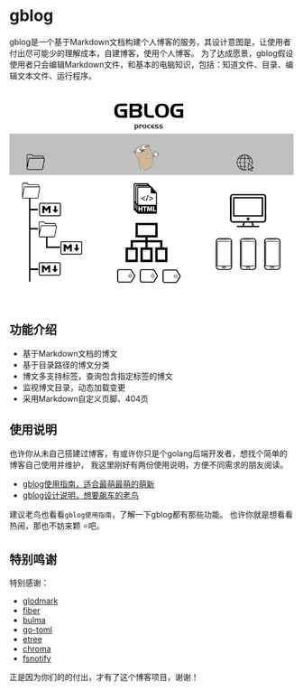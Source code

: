 # gblog

gblog是一个基于Markdown文档构建个人博客的服务，其设计意图是，让使用者付出尽可能少的理解成本，自建博客，使用个人博客。
为了达成愿景，gblog假设使用者只会编辑Markdown文件，和基本的电脑知识，包括：知道文件、目录、编辑文本文件、运行程序。

![gblog工作流程](/docs/assets/image/gblog_process.png)

## 功能介绍

- 基于Markdown文档的博文
- 基于目录路径的博文分类
- 博文多支持标签，查询包含指定标签的博文
- 监视博文目录，动态加载变更
- 采用Markdown自定义页脚、404页

## 使用说明

也许你从未自己搭建过博客，有或许你只是个golang后端开发者，想找个简单的博客自己使用并维护，
我这里刚好有两份使用说明，方便不同需求的朋友阅读。

- [gblog使用指南，适合最萌最萌的萌新](/docs/gblog使用指南/gblog使用说明.md)
- [gblog设计说明，想要飙车的老鸟](?)

建议老鸟也看看`gblog使用指南`，了解一下gblog都有那些功能。
也许你就是想看看热闹，那也不妨来颗 ⭐吧。

## 特别鸣谢

特别感谢：

- [glodmark](github.com/yuin/goldmark)
- [fiber](github.com/gofiber/fiber)
- [bulma](https://github.com/jgthms/bulma)
- [go-toml](github.com/pelletier/go-toml)
- [etree](github.com/beevik/etree)
- [chroma](github.com/alecthomas/chroma)
- [fsnotify](github.com/fsnotify/fsnotify)

正是因为你们的的付出，才有了这个博客项目，谢谢！

